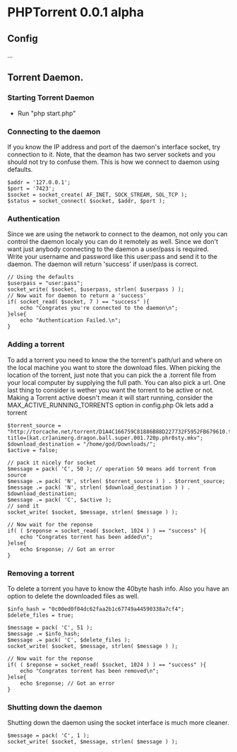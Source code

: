 # PHPTorrent 0.0.1 alpha

## Config

...

## Torrent Daemon.

### Starting Torrent Daemon

* Run "php start.php"

### Connecting to the daemon

If you know the IP address and port of the daemon's interface socket, 
try connection to it. Note, that the deamon has two server sockets
and you should not try to confuse them. This is how we connect to daemon
using defaults.

```
$addr = '127.0.0.1';
$port = '7423';
$socket = socket_create( AF_INET, SOCK_STREAM, SOL_TCP );
$status = socket_connect( $socket, $addr, $port );
```

### Authentication

Since we are using the network to connect to the deamon, not only you can 
control the daemon localy you can do it remotely as well. Since we don't
want just anybody connecting to the daemon a user/pass is required.     
Write your username and password like this user:pass and send it to the 
daemon. The daemon will return 'success' if user/pass is correct.

```
// Using the defaults
$userpass = "user:pass";
socket_write( $socket, $userpass, strlen( $userpass ) );
// Now wait for daemon to return a 'success'
if( socket_read( $socket, 7 ) == "success" ){
    echo "Congrates you're connected to the daemon\n";
}else{
    echo "Authentication Failed.\n";
}
```

### Adding a torrent

To add a torrent you need to know the the torrent's path/url 
and where on the local machine you want to store the download files.
When picking the location of the torrent, just note that you can pick 
the a .torrent file from your local computer by supplying the full path.
You can also pick a url. One last thing to consider is wether 
you want the torrent to be active or not. Making a Torrent active doesn't 
mean it will start running, consider the MAX_ACTIVE_RUNNING_TORRENTS 
option in config.php
Ok lets add a torrent

```
$torrent_source = "http://torcache.net/torrent/D1A4C166759C81886B88D227732F5952FB679610.torrent?title=[kat.cr]animerg.dragon.ball.super.001.720p.phr0sty.mkv";
$download_destination = "/home/god/Downloads/";
$active = false;

// pack it nicely for socket
$message = pack( 'C', 50 ); // operation 50 means add torrent from source
$message .= pack( 'N', strlen( $torrent_source ) ) . $torrent_source;
$message .= pack( 'N', strlen( $download_destination ) ) . $download_destination;
$message .= pack( 'C', $active );   
// send it
socket_write( $socket, $message, strlen( $message ) ); 

// Now wait for the reponse
if( ( $reponse = socket_read( $socket, 1024 ) ) == "success" ){
    echo "Congrates torrent has been added\n";
}else{
    echo $reponse; // Got an error
}
```

### Removing a torrent

To delete a torrent you have to know the 40byte hash info.
Also you have an option to delete the downloaded files as well.

```
$info_hash = "0c00ed0f04dc62faa2b1c67749a44590338a7cf4";
$delete_files = true;

$message = pack( 'C', 51 );
$message .= $info_hash;
$message .= pack( 'C', $delete_files );
socket_write( $socket, $message, strlen( $message ) ); 

// Now wait for the reponse
if( ( $reponse = socket_read( $socket, 1024 ) ) == "success" ){
    echo "Congrates torrent has been removed\n";
}else{
    echo $reponse; // Got an error
}
```

### Shutting down the daemon

Shutting down the daemon using
the socket interface is much more cleaner.

```
$message = pack( 'C', 1 );
socket_write( $socket, $message, strlen( $message ) ); 
```

































